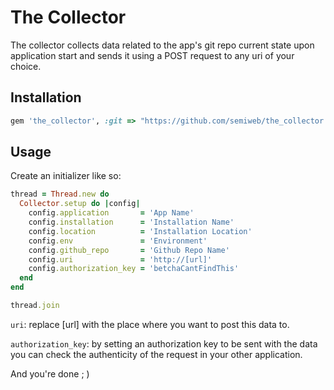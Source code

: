 The Collector
====================

The collector collects data related to the app's git repo current state upon application start and sends it using a POST request to any uri of your choice.

## Installation

```ruby
gem 'the_collector', :git => "https://github.com/semiweb/the_collector.git"
```

## Usage

Create an initializer like so:

```ruby
thread = Thread.new do
  Collector.setup do |config|
    config.application       = 'App Name'
    config.installation      = 'Installation Name'
    config.location          = 'Installation Location'
    config.env               = 'Environment'
    config.github_repo       = 'Github Repo Name'
    config.uri               = 'http://[url]'
    config.authorization_key = 'betchaCantFindThis'
  end
end

thread.join
```

`uri`: replace [url] with the place where you want to post this data to. 

`authorization_key`: by setting an authorization key to be sent with the data you can check the authenticity of the request in your other application.

And you're done ; )
